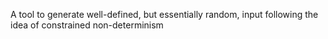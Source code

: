 A tool to generate well-defined, but essentially random, input following
the idea of constrained non-determinism
